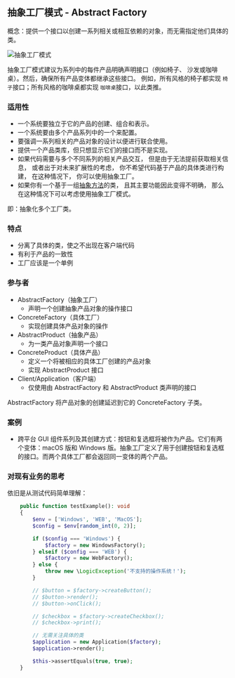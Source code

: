 ## 抽象工厂模式 - Abstract Factory

概念：提供一个接口以创建一系列相关或相互依赖的对象，而无需指定他们具体的类。

![抽象工厂模式](assets/设计模式/abstract-factory-zh.png)

抽象工厂模式建议为系列中的每件产品明确声明接口（例如椅子、 沙发或咖啡桌）。然后，确保所有产品变体都继承这些接口。 例如，所有风格的椅子都实现 `椅子`接口；所有风格的咖啡桌都实现 `咖啡桌`接口，以此类推。

### 适用性

- 一个系统要独立于它的产品的创建、组合和表示。
- 一个系统要由多个产品系列中的一个来配置。
- 要强调一系列相关的产品对象的设计以便进行联合使用。
- 提供一个产品类库，但只想显示它们的接口而不是实现。
- 如果代码需要与多个不同系列的相关产品交互， 但是由于无法提前获取相关信息， 或者出于对未来扩展性的考虑， 你不希望代码基于产品的具体类进行构建， 在这种情况下， 你可以使用抽象工厂。
- 如果你有一个基于一组[抽象方法](https://refactoringguru.cn/design-patterns/factory-method)的类， 且其主要功能因此变得不明确， 那么在这种情况下可以考虑使用抽象工厂模式。

即：抽象化多个工厂类。

### 特点

- 分离了具体的类，使之不出现在客户端代码
- 有利于产品的一致性
- 工厂应该是一个单例

### 参与者

- AbstractFactory（抽象工厂）
    - 声明一个创建抽象产品对象的操作接口
- ConcreteFactory（具体工厂）
    - 实现创建具体产品对象的操作
- AbstractProduct（抽象产品）
    - 为一类产品对象声明一个接口
- ConcreteProduct（具体产品）
    - 定义一个将被相应的具体工厂创建的产品对象
    - 实现 AbstractProduct 接口
- Client/Application（客户端）
    - 仅使用由 AbstractFactory 和 AbstractProduct 类声明的接口

AbstractFactory 将产品对象的创建延迟到它的 ConcreteFactory 子类。

### 案例

- 跨平台 GUI 组件系列及其创建方式：按钮和复选框将被作为产品。它们有两个变体：macOS 版和 Windows 版。抽象工厂定义了用于创建按钮和复选框的接口。而两个具体工厂都会返回同一变体的两个产品。

### 对现有业务的思考

依旧是从测试代码简单理解：

```php
    public function testExample(): void
    {
        $env = ['Windows', 'WEB', 'MacOS'];
        $config = $env[random_int(0, 2)];

        if ($config === 'Windows') {
            $factory = new WindowsFactory();
        } elseif ($config === 'WEB') {
            $factory = new WebFactory();
        } else {
            throw new \LogicException('不支持的操作系统！');
        }

        // $button = $factory->createButton();
        // $button->render();
        // $button->onClick();

        // $checkbox = $factory->createCheckbox();
        // $checkbox->print();

        // 无需关注具体的类
        $application = new Application($factory);
        $application->render();

        $this->assertEquals(true, true);
    }
```

